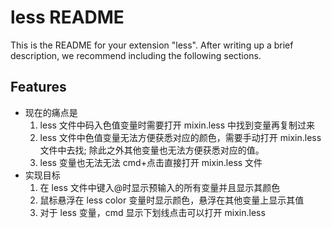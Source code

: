 # less README

This is the README for your extension "less". After writing up a brief description, we recommend including the following sections.

## Features

- 现在的痛点是
  1. less 文件中码入色值变量时需要打开 mixin.less 中找到变量再复制过来
  2. less 文件中色值变量无法方便获悉对应的颜色，需要手动打开 mixin.less 文件中去找; 除此之外其他变量也无法方便获悉对应的值。
  3. less 变量也无法无法 cmd+点击直接打开 mixin.less 文件
- 实现目标
  1. 在 less 文件中键入@时显示预输入的所有变量并且显示其颜色
  2. 鼠标悬浮在 less color 变量时显示颜色，悬浮在其他变量上显示其值
  3. 对于 less 变量，cmd 显示下划线点击可以打开 mixin.less
